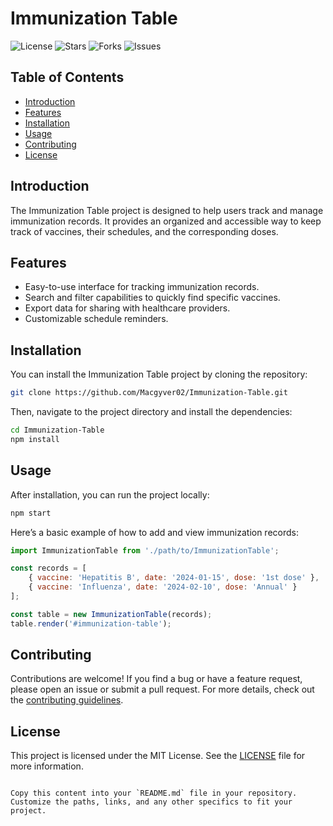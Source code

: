 # Immunization Table

![License](https://img.shields.io/github/license/Macgyver02/Immunization-Table)
![Stars](https://img.shields.io/github/stars/Macgyver02/Immunization-Table)
![Forks](https://img.shields.io/github/forks/Macgyver02/Immunization-Table)
![Issues](https://img.shields.io/github/issues/Macgyver02/Immunization-Table)

## Table of Contents

- [Introduction](#introduction)
- [Features](#features)
- [Installation](#installation)
- [Usage](#usage)
- [Contributing](#contributing)
- [License](#license)

## Introduction

The Immunization Table project is designed to help users track and manage immunization records. It provides an organized and accessible way to keep track of vaccines, their schedules, and the corresponding doses.

## Features

- Easy-to-use interface for tracking immunization records.
- Search and filter capabilities to quickly find specific vaccines.
- Export data for sharing with healthcare providers.
- Customizable schedule reminders.

## Installation

You can install the Immunization Table project by cloning the repository:

```bash
git clone https://github.com/Macgyver02/Immunization-Table.git
```
Then, navigate to the project directory and install the dependencies:

```bash
cd Immunization-Table
npm install
```

## Usage

After installation, you can run the project locally:

```bash
npm start
```

Here’s a basic example of how to add and view immunization records:

```javascript
import ImmunizationTable from './path/to/ImmunizationTable';

const records = [
    { vaccine: 'Hepatitis B', date: '2024-01-15', dose: '1st dose' },
    { vaccine: 'Influenza', date: '2024-02-10', dose: 'Annual' }
];

const table = new ImmunizationTable(records);
table.render('#immunization-table');
```

## Contributing

Contributions are welcome! If you find a bug or have a feature request, please open an issue or submit a pull request. For more details, check out the [contributing guidelines](CONTRIBUTING.md).

## License

This project is licensed under the MIT License. See the [LICENSE](LICENSE) file for more information.
```

Copy this content into your `README.md` file in your repository. Customize the paths, links, and any other specifics to fit your project.
